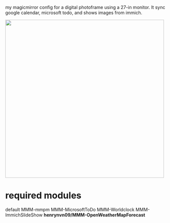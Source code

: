 my magicmirror config for a digital photoframe using a 27-in monitor. It sync google calendar, microsoft todo, and shows images from immich.

<img src="https://github.com/user-attachments/assets/06a367d3-47bb-4454-9f28-7fd8bd04826f" height="500">

# required modules
default
MMM-mmpm 
MMM-MicrosoftToDo
MMM-Worldclock
MMM-ImmichSlideShow 
**henrynvn09/MMM-OpenWeatherMapForecast**


